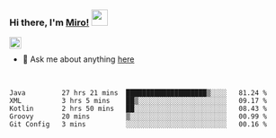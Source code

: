 ### Hi there, I'm [Miro!](https://castariva18.github.io/)  <img src="https://github.com/TheDudeThatCode/TheDudeThatCode/blob/master/Assets/Hi.gif" width="29px">

<a href="https://discord.gg/bhPzjwR">
  <img align="left" alt="Clown Discord" width="21px" src="https://cdn4.iconfinder.com/data/icons/logos-and-brands/512/91_Discord_logo_logos-512.png" />
</a>

<br />

- 💬 Ask me about anything [here](https://github.com/castariva18/castariva18/issues)

<br />

<!--START_SECTION:waka-->
```text
Java         27 hrs 21 mins  ████████████████████▒░░░░   81.24 % 
XML          3 hrs 5 mins    ██▒░░░░░░░░░░░░░░░░░░░░░░   09.17 % 
Kotlin       2 hrs 50 mins   ██░░░░░░░░░░░░░░░░░░░░░░░   08.43 % 
Groovy       20 mins         ▒░░░░░░░░░░░░░░░░░░░░░░░░   00.99 % 
Git Config   3 mins          ░░░░░░░░░░░░░░░░░░░░░░░░░   00.16 % 
```
<!--END_SECTION:waka-->
